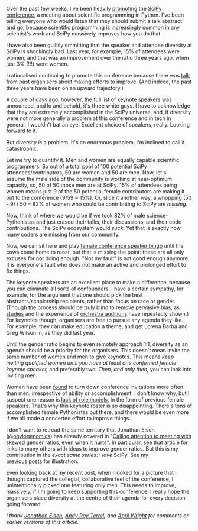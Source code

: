 <!--
.. title: Calling out SciPy on diversity (even though it hurts)
.. slug: calling-out-scipy-on-diversity
.. date: 2015-04-03 19:46:53
.. tags: diversity,Planet SciPy,programming,SciPy,conference
.. category: 
.. link: 
.. description: 
.. type: text
.. has_math: no
.. status: published
.. wp-status: publish
-->

<html><body><p>Over the past few weeks, I've been heavily <a href="http://ilovesymposia.com/2015/03/23/go-to-scipy-2015/">promoting</a> the <a href="http://scipy2015.scipy.org/">SciPy conference</a>, a meeting about scientific programming in Python. I've been telling everyone who would listen that they should submit a talk abstract and go, because scientific programming is increasingly common in any scientist's work and SciPy massively improves how you do that.

I have also been guiltily ommitting that the speaker and attendee diversity at SciPy is shockingly bad. Last year, for example, 15% of attendees were women, and that was an improvement over the ratio three years ago, when just 3% (!!!) were women.

<!-- TEASER_END -->

I rationalised continuing to promote this conference because there was <a href="https://www.youtube.com/watch?v=e0Z9-EuZJac">talk</a> from past organisers about making efforts to improve. (And indeed, the past three years have been on an upward trajectory.)<br>

A couple of days ago, however, the full list of keynote speakers was announced, and lo and behold, it's three white guys. I have to acknowledge that they are extremely accomplished in the SciPy universe, and, if diversity were not more generally a problem at this conference and in tech in general, I wouldn't bat an eye. Excellent choice of speakers, really. Looking forward to it.

But diversity <i>is</i> a problem. It's an enormous problem. I'm inclined to call it catastrophic.

Let me try to quantify it. Men and women are equally capable scientific programmers. So out of a total pool of 100 potential SciPy attendees/contributors, 50 are women and 50 are men. Now, let's assume the male side of the community is working at near-optimum capacity, so, 50 of 50 those men are at SciPy. 15% of attendees being women means just 9 of the 50 potential female contributors are making it out to the conference (9/59 ≈ 15%). Or, slice it another way, a whopping (50 - 9) / 50 = 82% of women who could be contributing to SciPy are <i>missing</i>.

Now, think of where we would be if we took 82% of male science-Pythonistas and just erased their talks, their discussions, and their code contributions. The SciPy ecosystem would <i>suck</i>. Yet that is exactly how many coders are missing from our community.

Now, we can sit here and play <a href="http://www.feministe.us/blog/archives/2012/09/24/why-arent-there-more-women-at-stem-conferences-this-time-its-statistical/female-conference-speaker-bingo/">female conference speaker bingo</a> until the cows come home to roost, but that is missing the point: these are all only excuses for not doing enough. "Not my fault" is not good enough anymore. It is everyone's fault who does not make an active and prolonged effort to fix things.

The keynote speakers are an excellent place to make a difference, because you can eliminate all sorts of confounders. I have a certain sympathy, for example, for the argument that one should pick the best abstracts/scholarship recipients, rather than focus on race or gender. (Though the process should be truly blind to remove pervasive bias, as <a href="http://blogs.scientificamerican.com/unofficial-prognosis/2012/09/23/study-shows-gender-bias-in-science-is-real-heres-why-it-matters/">studies</a> and the experience of <a href="http://www.theguardian.com/women-in-leadership/2013/oct/14/blind-auditions-orchestras-gender-bias">orchestra auditions</a> have repeatedly shown.) For keynotes though, organisers are free to pursue any agenda they like. For example, they can make education a theme, and get Lorena Barba and Greg Wilson in, as they did last year.<br>

Until the gender ratio begins to even remotely approach 1:1, diversity as an agenda should be a priority for the organisers. This doesn't mean invite the same number of women and men to give keynotes. This means <i>keep inviting qualified women until you have at least one confirmed female keynote speaker, </i>and preferably two. <i>Then, and only then,</i> you can look into inviting men.

Women have been <a href="http://www.timeshighereducation.co.uk/news/women-underrepresented-at-academic-conferences/2005015.article">found</a> to turn down conference invitations more often than men, irrespective of ability or accomplishment. I don't know why, but I suspect one reason is <a href="http://sciencecareers.sciencemag.org/career_magazine/previous_issues/articles/2010_02_12/science.opms.r1000084">lack of role models</a>, in the form of previous female speakers. That's why this keynote roster is so disappointing. There's tons of accomplished female Pythonistas out there, and there would be even more if we all made a concerted effort to improve things.

I don't want to retread the same territory that Jonathan Eisen (<a href="https://twitter.com/phylogenomics">@phylogenomics</a>) has already covered in "<a href="http://phylogenomics.blogspot.com.au/2015/03/calling-attention-to-meetings-with.html">Calling attention to meeting with skewed gender ratios, even when it hurts</a>". In particular, see that article for links to many others with ideas to improve gender ratios. But this is my contribution in the <i>exact same series: </i>I <i>love</i> SciPy. See my <a href="http://ilovesymposia.com/2014/07/17/scipy-2014-recap/">previous</a> <a href="http://ilovesymposia.com/2015/03/23/go-to-scipy-2015/">posts</a> for illustration.

Even looking back at my recent post, when I looked for a picture that I thought captured the collegial, collaborative feel of the conference, I unintentionally picked one featuring only men. This needs to improve, massively, if I'm going to keep supporting this conference. I really hope the organisers place diversity at the centre of their agenda for every decision going forward.</p>

<i>I thank <a href="https://twitter.com/phylogenomics">Jonathan Eisen</a>, <a href="https://twitter.com/aterrel">Andy Ray Terrel</a>, and <a href="https://twitter.com/wrightingapril">April Wright</a> for comments on earlier versions of this article.</i></body></html>
